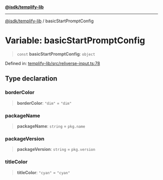 [**@isdk/templify-lib**](../README.md)

***

[@isdk/templify-lib](../globals.md) / basicStartPromptConfig

# Variable: basicStartPromptConfig

> `const` **basicStartPromptConfig**: `object`

Defined in: [templify-lib/src/reliverse-input.ts:78](https://github.com/isdk/templify-lib.js/blob/2074257ae84556236345f69e1a42173a287cae3a/src/reliverse-input.ts#L78)

## Type declaration

### borderColor

> **borderColor**: `"dim"` = `"dim"`

### packageName

> **packageName**: `string` = `pkg.name`

### packageVersion

> **packageVersion**: `string` = `pkg.version`

### titleColor

> **titleColor**: `"cyan"` = `"cyan"`
